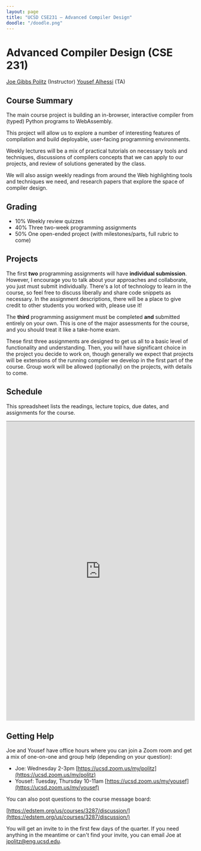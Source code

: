 ```yaml
---
layout: page
title: "UCSD CSE231 – Advanced Compiler Design"
doodle: "/doodle.png"
---
```


# Advanced Compiler Design (CSE 231)


<a href="https://jpolitz.github.io">Joe Gibbs Politz</a> (Instructor)
<a href="https://yalhessi.github.io/">Yousef Alhessi</a> (TA)

## Course Summary

The main course project is building an in-browser, interactive compiler from
(typed) Python programs to WebAssembly.

This project will allow us to explore a number of interesting features of
compilation and build deployable, user-facing programming environments.

Weekly lectures will be a mix of practical tutorials on necessary tools and
techniques, discussions of compilers concepts that we can apply to our
projects, and review of solutions generated by the class.

We will also assign weekly readings from around the Web highlighting tools
and techniques we need, and research papers that explore the space of
compiler design.

## Grading

- 10% Weekly review quizzes
- 40% Three two-week programming assignments
- 50% One open-ended project (with milestones/parts, full rubric to come)

## Projects

The first **two** programming assignments will have **individual
submission**. However, I encourage you to talk about your approaches and
collaborate, you just must submit individually. There's a lot of technology
to learn in the course, so feel free to discuss liberally and share code
snippets as necessary. In the assignment descriptions, there will be a place
to give credit to other students you worked with, please use it!

The **third** programming assignment must be completed **and** submitted
entirely on your own. This is one of the major assessments for the course,
and you should treat it like a take-home exam.

These first three assignments are designed to get us all to a basic level of
functionality and understanding. Then, you will have significant choice in
the project you decide to work on, though generally we expect that projects
will be extensions of the running compiler we develop in the first part of
the course. Group work will be allowed (optionally) on the projects, with
details to come.

## Schedule

This spreadsheet lists the readings, lecture topics, due dates, and
assignments for the course.

<iframe src="https://docs.google.com/spreadsheets/d/e/2PACX-1vSczAtF-Hr-0ddOuXc92TOsT5wS9Ey2Um_gA-lB0_rPHpPHkpUrYCkuP4icRd-ZfSTpMH6tYnIX2BEw/pubhtml?gid=0&amp;single=true&amp;widget=true&amp;headers=false" style="border: none; border-top: 1px solid grey; border-spacing: 2px" width="100%" height="800px"></iframe>

## Getting Help

Joe and Yousef have office hours where you can join a Zoom room and get a mix
of one-on-one and group help (depending on your question):

- Joe: Wednesday 2-3pm [https://ucsd.zoom.us/my/politz](https://ucsd.zoom.us/my/politz)
- Yousef: Tuesday, Thursday 10-11am [https://ucsd.zoom.us/my/yousef](https://ucsd.zoom.us/my/yousef)

You can also post questions to the course message board:

[https://edstem.org/us/courses/3287/discussion/](https://edstem.org/us/courses/3287/discussion/)

You will get an invite to in the first few days of the quarter. If you need
anything in the meantime or can't find your invite, you can email Joe at
jpolitz@eng.ucsd.edu.
